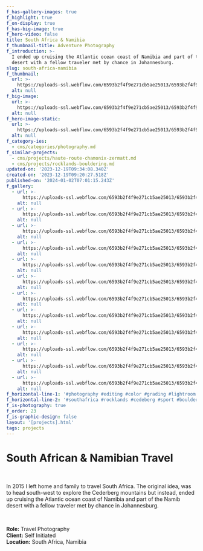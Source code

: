```yaml
---
f_has-gallery-images: true
f_highlight: true
f_on-display: true
f_has-big-image: true
f_hero-video: false
title: South Africa & Namibia
f_thumbnail-title: Adventure Photography
f_introduction: >-
  I ended up cruising the Atlantic ocean coast of Namibia and part of the Namib
  desert with a fellow traveler met by chance in Johannesburg.
slug: south-africa-namibia
f_thumbnail:
  url: >-
    https://uploads-ssl.webflow.com/6593b2f4f9e271cb5ae25013/6593b2f4f9e271cb5ae25159_thumbnail.jpg
  alt: null
f_big-image:
  url: >-
    https://uploads-ssl.webflow.com/6593b2f4f9e271cb5ae25013/6593b2f4f9e271cb5ae2515a_img_film_otjozondjupa.jpg
  alt: null
f_hero-image-static:
  url: >-
    https://uploads-ssl.webflow.com/6593b2f4f9e271cb5ae25013/6593b2f4f9e271cb5ae25158_img_namibia_13.jpg
  alt: null
f_category-ies:
  - cms/categories/photography.md
f_similar-projects:
  - cms/projects/haute-route-chamonix-zermatt.md
  - cms/projects/rocklands-bouldering.md
updated-on: '2023-12-19T09:34:08.340Z'
created-on: '2023-12-19T09:20:27.518Z'
published-on: '2024-01-02T07:01:15.243Z'
f_gallery:
  - url: >-
      https://uploads-ssl.webflow.com/6593b2f4f9e271cb5ae25013/6593b2f4f9e271cb5ae25163_img_namibia_10.jpg
    alt: null
  - url: >-
      https://uploads-ssl.webflow.com/6593b2f4f9e271cb5ae25013/6593b2f4f9e271cb5ae25158_img_namibia_13.jpg
    alt: null
  - url: >-
      https://uploads-ssl.webflow.com/6593b2f4f9e271cb5ae25013/6593b2f4f9e271cb5ae2515b_img_namibia_14.jpg
    alt: null
  - url: >-
      https://uploads-ssl.webflow.com/6593b2f4f9e271cb5ae25013/6593b2f4f9e271cb5ae2515c_img_namibia_15.jpg
    alt: null
  - url: >-
      https://uploads-ssl.webflow.com/6593b2f4f9e271cb5ae25013/6593b2f4f9e271cb5ae25161_img_namibia_07.jpg
    alt: null
  - url: >-
      https://uploads-ssl.webflow.com/6593b2f4f9e271cb5ae25013/6593b2f4f9e271cb5ae25165_img_namibia_02.jpg
    alt: null
  - url: >-
      https://uploads-ssl.webflow.com/6593b2f4f9e271cb5ae25013/6593b2f4f9e271cb5ae25162_img_namibia_08.jpg
    alt: null
  - url: >-
      https://uploads-ssl.webflow.com/6593b2f4f9e271cb5ae25013/6593b2f4f9e271cb5ae25160_img_namibia_04.jpg
    alt: null
  - url: >-
      https://uploads-ssl.webflow.com/6593b2f4f9e271cb5ae25013/6593b2f4f9e271cb5ae2515f_img_namibia_05.jpg
    alt: null
  - url: >-
      https://uploads-ssl.webflow.com/6593b2f4f9e271cb5ae25013/6593b2f4f9e271cb5ae25164_img_namibia_06.jpg
    alt: null
  - url: >-
      https://uploads-ssl.webflow.com/6593b2f4f9e271cb5ae25013/6593b2f4f9e271cb5ae2515d_img_namibia_12.jpg
    alt: null
  - url: >-
      https://uploads-ssl.webflow.com/6593b2f4f9e271cb5ae25013/6593b2f4f9e271cb5ae2515e_img_namibia_16.jpg
    alt: null
f_horizontal-line-1: '#photography #editing #color #grading #lightroom'
f_horizontal-line-2: '#southafrica #rocklands #cedeberg #sport #bouldering'
f_is-photography: true
f_order: 23
f_is-graphic-design: false
layout: '[projects].html'
tags: projects
---
```


South African & Namibian Travel
===============================

‍

In 2015 I left home and family to travel South Africa. The original idea, was to head south-west to explore the Cederberg mountains but instead, ended up cruising the Atlantic ocean coast of Namibia and part of the Namib desert with a fellow traveler met by chance in Johannesburg.

‍

**Role:** Travel Photography  
**Client:** Self Initiated  
**Location:** South Africa, Namibia
